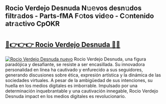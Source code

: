 ## Rocio Verdejo Desnuda N𝚞𝚎vos desn𝚞dos filtr𝚊dos - Parts-fMA F𝚘tos vid𝚎o - C𝚘ntenido atr𝚊ctivo CpOKR

# <h2><a href="http://mb5u2a.tromn.icu/?c=Rocio+Verdejo+Desnuda">🔗👉👉👉 Rocio Verdejo Desnuda 🔗🔗</a></h2>

[![Rocio Verdejo Desnuda nuevo](https://i.imgur.com/pEAQMta.gif)](http://mb5u2a.tromn.icu/?c=Rocio+Verdejo+Desnuda)
Rocio Verdejo Desnuda, una figura paradójica y desafiante, se resiste a ser encasillada. Su innovadora personalidad en línea ha cautivado y enfurecido a sus seguidores, generando discusiones sobre ética, expresión artística y la dinámica de las sociedades virtuales. A pesar de la ambigüedad de sus intenciones, su huella en los medios digitales es imborrable. Impulsado por una determinación inquebrantable y una cautivación innegable, Rocio Verdejo Desnuda impact en los medios digitales es revolucionario.
